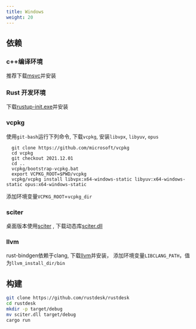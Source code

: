 ```yaml
---
title: Windows
weight: 20
---
```


## 依赖

### c++编译环境

推荐下载[msvc](https://visualstudio.microsoft.com/)并安装

### Rust 开发环境
下载[rustup-init.exe](https://static.rust-lang.org/rustup/dist/x86_64-pc-windows-msvc/rustup-init.exe)并安装

### vcpkg

使用`git-bash`运行下列命令, 下载`vcpkg`, 安装`libvpx`, `libyuv`, `opus`

```shell
  git clone https://github.com/microsoft/vcpkg
  cd vcpkg
  git checkout 2021.12.01
  cd ..
  vcpkg/bootstrap-vcpkg.bat
  export VCPKG_ROOT=$PWD/vcpkg
  vcpkg/vcpkg install libvpx:x64-windows-static libyuv:x64-windows-static opus:x64-windows-static
```

添加环境变量`VCPKG_ROOT`=`vcpkg_dir`

### sciter

桌面版本使用[sciter](https://sciter.com/) , 下载动态库[sciter.dll](https://raw.githubusercontent.com/c-smile/sciter-sdk/master/bin.win/x64/sciter.dll)

### llvm

rust-bindgen依赖于clang, 下载[llvm](https://github.com/llvm/llvm-project/releases)并安装， 添加环境变量`LIBCLANG_PATH`，值为`llvm_install_dir/bin`



## 构建

```sh
git clone https://github.com/rustdesk/rustdesk
cd rustdesk
mkdir -p target/debug
mv sciter.dll target/debug
cargo run
```

